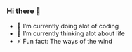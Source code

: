 ### Hi there 👋

- 🔭 I’m currently doing alot of coding
- 🌱 I’m currently thinking alot about life
- ⚡ Fun fact: The ways of the wind
